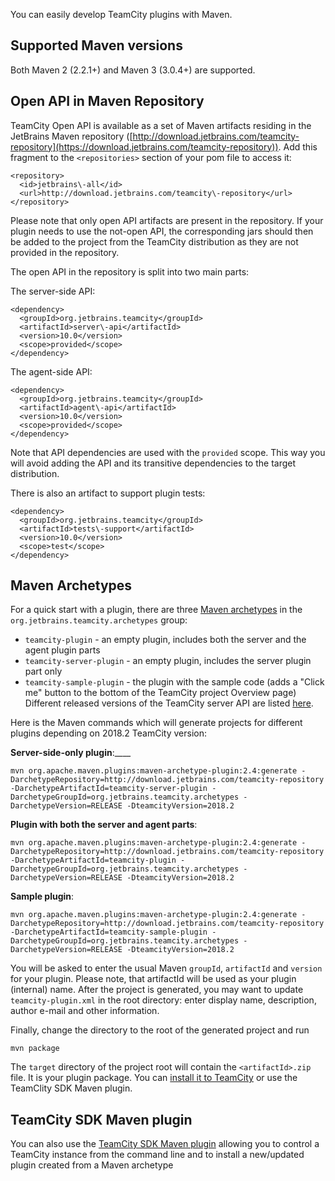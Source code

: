 [//]: # (title: Developing Plugins Using Maven)
[//]: # (auxiliary-id: Developing+Plugins+Using+Maven.html)



You can easily develop TeamCity plugins with Maven.


## Supported Maven versions

Both Maven 2 (2.2.1\+) and Maven 3 (3.0.4\+) are supported.

## Open API in Maven Repository

TeamCity Open API is available as a set of Maven artifacts residing in the JetBrains Maven repository ([http://download.jetbrains.com/teamcity-repository](https://download.jetbrains.com/teamcity-repository)). Add this fragment to the `<repositories>` section of your pom file to access it:


```shell
<repository>
  <id>jetbrains\-all</id>
  <url>http://download.jetbrains.com/teamcity\-repository</url>
</repository>

```



Please note that only open API artifacts are present in the repository. If your plugin needs to use the not\-open API, the corresponding jars should then be added to the project from the TeamCity distribution as they are not provided in the repository.

The open API in the repository is split into two main parts:

The server\-side API:


```shell
<dependency>
  <groupId>org.jetbrains.teamcity</groupId>
  <artifactId>server\-api</artifactId>
  <version>10.0</version>
  <scope>provided</scope>
</dependency>

```



The agent\-side API:


```shell
<dependency>
  <groupId>org.jetbrains.teamcity</groupId>
  <artifactId>agent\-api</artifactId>
  <version>10.0</version>
  <scope>provided</scope>
</dependency>

```



 Note that API dependencies are used with the `provided` scope. This way you will avoid adding the API and its transitive dependencies to the target distribution.

There is also an artifact to support plugin tests:


```shell
<dependency>
  <groupId>org.jetbrains.teamcity</groupId>
  <artifactId>tests\-support</artifactId>
  <version>10.0</version>
  <scope>test</scope>
</dependency>

```



## Maven Archetypes

For a quick start with a plugin, there are three [Maven archetypes](http://maven.apache.org/guides/introduction/introduction-to-archetypes.html) in the `org.jetbrains.teamcity.archetypes` group:
* `teamcity-plugin` \- an empty plugin, includes both the server and the agent plugin parts
* `teamcity-server-plugin` \- an empty plugin, includes the server plugin part only
* `teamcity-sample-plugin` \- the plugin with the sample code (adds a "Click me" button to the bottom of the TeamCity project Overview page)
Different released versions of the TeamCity server API are listed [here](https://download.jetbrains.com/teamcity-repository/org/jetbrains/teamcity/server-api/).

Here is the Maven commands which will generate projects for different plugins depending on 2018.2 TeamCity version:

__Server-side\-only plugin__:____


```shell
mvn org.apache.maven.plugins:maven-archetype-plugin:2.4:generate -DarchetypeRepository=http://download.jetbrains.com/teamcity-repository -DarchetypeArtifactId=teamcity-server-plugin -DarchetypeGroupId=org.jetbrains.teamcity.archetypes -DarchetypeVersion=RELEASE -DteamcityVersion=2018.2

```



__Plugin with both the server and agent parts__:


```shell
mvn org.apache.maven.plugins:maven-archetype-plugin:2.4:generate -DarchetypeRepository=http://download.jetbrains.com/teamcity-repository -DarchetypeArtifactId=teamcity-plugin -DarchetypeGroupId=org.jetbrains.teamcity.archetypes -DarchetypeVersion=RELEASE -DteamcityVersion=2018.2

```



__Sample plugin__:


```shell
mvn org.apache.maven.plugins:maven-archetype-plugin:2.4:generate -DarchetypeRepository=http://download.jetbrains.com/teamcity-repository -DarchetypeArtifactId=teamcity-sample-plugin -DarchetypeGroupId=org.jetbrains.teamcity.archetypes -DarchetypeVersion=RELEASE -DteamcityVersion=2018.2

```



You will be asked to enter the usual Maven `groupId`, `artifactId` and `version` for your plugin. Please note, that artifactId will be used as your plugin (internal) name. After the project is generated, you may want to update `teamcity-plugin.xml` in the root directory: enter display name, description, author e\-mail and other information.

Finally, change the directory to the root of the generated project and run


```shell
mvn package

```



The `target` directory of the project root will contain the `<artifactId>.zip` file. It is your plugin package.  You can [install it to TeamCity](https://www.jetbrains.com/help/teamcity/?installing-additional-plugins) or use the TeamClity SDK Maven plugin.

## TeamCity SDK Maven plugin 

You can also use the [TeamCity SDK Maven plugin](https://github.com/nskvortsov/teamcity-sdk-maven-plugin) allowing you to control a TeamCity instance from the command line and to install a new/updated plugin created from a Maven archetype

 
